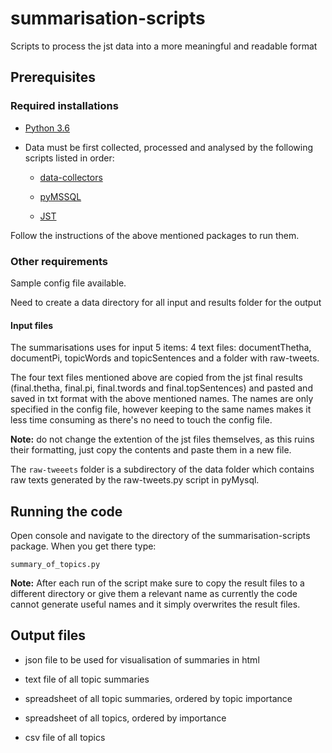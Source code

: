 # summarisation-scripts
Scripts to process the jst data into a more meaningful and readable format

## Prerequisites

### Required installations 

* [Python 3.6](https://www.python.org/downloads/)

* Data must be first collected, processed and analysed by the following scripts listed in order:

  * [data-collectors](https://github.com/FoodSentimentObservatory/data-collectors)

  * [pyMSSQL](https://github.com/FoodSentimentObservatory/pyMSSQL)

  * [JST](https://github.com/linron84/JST)

Follow the instructions of the above mentioned packages to run them.  

### Other requirements

Sample config file available. 

Need to create a data directory for all input and results folder for the output

#### Input files

The summarisations uses for input 5 items: 4 text files: documentThetha, documentPi, topicWords and topicSentences and a folder with raw-tweets. 

The four text files mentioned above are copied from the jst final results (final.thetha, final.pi, final.twords and final.topSentences) and pasted and saved in txt format with the above mentioned names. The names are only specified in the config file, however keeping to the same names makes it less time consuming as there's no need to touch the config file.

**Note:** do not change the extention of the jst files themselves, as this ruins their formatting, just copy the contents and paste them in a new file. 

The `raw-tweeets` folder is a subdirectory of the data folder  which contains raw texts generated by the raw-tweets.py script in pyMysql. 

## Running the code

Open console and navigate to the directory of the summarisation-scripts package. When you get there type:

`summary_of_topics.py`

**Note:** After each run of the script make sure to copy the result files to a different directory or give them a relevant name as currently the code cannot generate useful names and it simply overwrites the result files.

## Output files

* json file to be used for visualisation of summaries in html

* text file of all topic summaries

* spreadsheet of all topic summaries, ordered by topic importance

* spreadsheet of all topics, ordered by importance

* csv file of all topics

